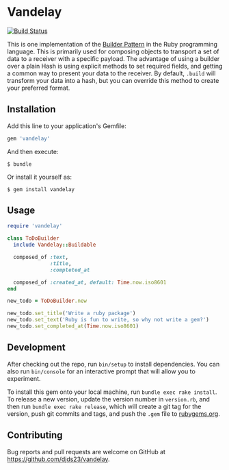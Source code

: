 # Vandelay

[![Build Status](https://travis-ci.org/djds23/Vandelay.svg?branch=master)](https://travis-ci.org/djds23/Vandelay)

This is one implementation of the [Builder Pattern](https://en.wikipedia.org/wiki/Builder_pattern) in the Ruby programming language. This is primarily used for composing objects to transport a set of data to a receiver with a specific payload. The advantage of using a builder over a plain Hash is using explicit methods to set required fields, and getting a common way to present your data to the receiver. By default, `.build` will transform your data into a hash, but you can override this method to create your preferred format.

## Installation

Add this line to your application's Gemfile:

```ruby
gem 'vandelay'
```

And then execute:

    $ bundle

Or install it yourself as:

    $ gem install vandelay

## Usage

```ruby
require 'vandelay'

class ToDoBuilder
  include Vandelay::Buildable

  composed_of :text,
              :title,
              :completed_at

  composed_of :created_at, default: Time.now.iso8601
end

new_todo = ToDoBuilder.new

new_todo.set_title('Write a ruby package')
new_todo.set_text('Ruby is fun to write, so why not write a gem?')
new_todo.set_completed_at(Time.now.iso8601)
```

## Development

After checking out the repo, run `bin/setup` to install dependencies. You can also run `bin/console` for an interactive prompt that will allow you to experiment.

To install this gem onto your local machine, run `bundle exec rake install`. To release a new version, update the version number in `version.rb`, and then run `bundle exec rake release`, which will create a git tag for the version, push git commits and tags, and push the `.gem` file to [rubygems.org](https://rubygems.org).

## Contributing

Bug reports and pull requests are welcome on GitHub at https://github.com/djds23/vandelay.

